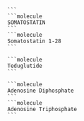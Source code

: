 ````
```
```molecule
SOMATOSTATIN
```
```molecule
Somatostatin 1-28
```

```molecule
Teduglutide
```

```molecule
Adenosine Diphosphate
```
```molecule
Adenosine Triphosphate
```